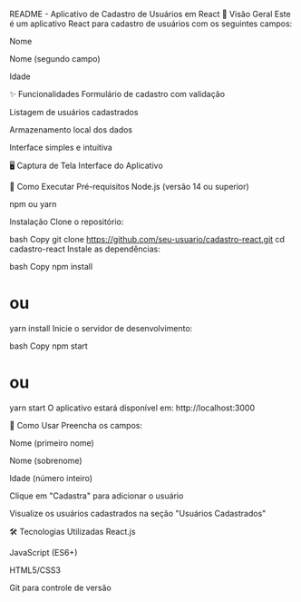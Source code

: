 README - Aplicativo de Cadastro de Usuários em React
📌 Visão Geral
Este é um aplicativo React para cadastro de usuários com os seguintes campos:

Nome

Nome (segundo campo)

Idade

✨ Funcionalidades
Formulário de cadastro com validação

Listagem de usuários cadastrados

Armazenamento local dos dados

Interface simples e intuitiva

🖥️ Captura de Tela
Interface do Aplicativo

🚀 Como Executar
Pré-requisitos
Node.js (versão 14 ou superior)

npm ou yarn

Instalação
Clone o repositório:

bash
Copy
git clone https://github.com/seu-usuario/cadastro-react.git
cd cadastro-react
Instale as dependências:

bash
Copy
npm install
# ou
yarn install
Inicie o servidor de desenvolvimento:

bash
Copy
npm start
# ou
yarn start
O aplicativo estará disponível em: http://localhost:3000

📝 Como Usar
Preencha os campos:

Nome (primeiro nome)

Nome (sobrenome)

Idade (número inteiro)

Clique em "Cadastra" para adicionar o usuário

Visualize os usuários cadastrados na seção "Usuários Cadastrados"

🛠️ Tecnologias Utilizadas
React.js

JavaScript (ES6+)

HTML5/CSS3

Git para controle de versão

